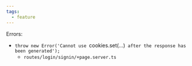 ```yaml
---
tags:
  - feature
---
```


Errors:
- `throw new Error('Cannot use `cookies.set(...)` after the response has been generated');`
	- `routes/login/signin/+page.server.ts`